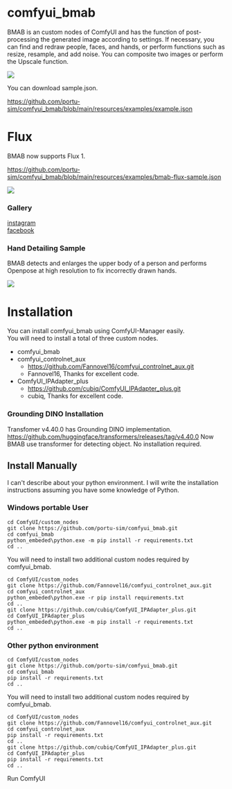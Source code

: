 # comfyui_bmab

BMAB is an custom nodes of ComfyUI and has the function of post-processing the generated image according to settings.
If necessary, you can find and redraw people, faces, and hands, or perform functions such as resize, resample, and add noise.
You can composite two images or perform the Upscale function.

<img src="https://i.ibb.co/341r93k/2024-05-21-10-56-02.png"/>

You can download sample.json.

https://github.com/portu-sim/comfyui_bmab/blob/main/resources/examples/example.json

# Flux

BMAB now supports Flux 1.


https://github.com/portu-sim/comfyui_bmab/blob/main/resources/examples/bmab-flux-sample.json

<img src="https://github.com/user-attachments/assets/dfa36eb1-6978-47e7-a0d0-67c82639cf52"/>


### Gallery

[instagram](https://www.instagram.com/portu.sim/)   
[facebook](https://www.facebook.com/portusimkr)

### Hand Detailing Sample

BMAB detects and enlarges the upper body of a person and performs Openpose at high resolution to fix incorrectly drawn hands.

<img src="https://i.ibb.co/ZMGdXVp/resize-2024-05-23-1-42-12.png"/>


# Installation

You can install comfyui_bmab using ComfyUI-Manager easily.   
You will need to install a total of three custom nodes.

* comfyui_bmab
* comfyui_controlnet_aux
  * https://github.com/Fannovel16/comfyui_controlnet_aux.git
  * Fannovel16, Thanks for excellent code.
* ComfyUI_IPAdapter_plus
  * https://github.com/cubiq/ComfyUI_IPAdapter_plus.git
  * cubiq, Thanks for excellent code.


### Grounding DINO Installation

Transfomer v4.40.0 has Grounding DINO implementation.   
https://github.com/huggingface/transformers/releases/tag/v4.40.0
Now BMAB use transformer for detecting object.
No installation required.

## Install Manually

I can't describe about your python environment.
I will write the installation instructions assuming you have some knowledge of Python.


### Windows portable User

```commandline
cd ComfyUI/custom_nodes
git clone https://github.com/portu-sim/comfyui_bmab.git
cd comfyui_bmab
python_embeded\python.exe -m pip install -r requirements.txt
cd ..
```

You will need to install two additional custom nodes required by comfyui_bmab.

```commandline
cd ComfyUI/custom_nodes
git clone https://github.com/Fannovel16/comfyui_controlnet_aux.git
cd comfyui_controlnet_aux
python_embeded\python.exe -r pip install requirements.txt
cd ..
git clone https://github.com/cubiq/ComfyUI_IPAdapter_plus.git
cd ComfyUI_IPAdapter_plus
python_embeded\python.exe -m pip install -r requirements.txt
cd ..
```

### Other python environment

```commandline
cd ComfyUI/custom_nodes
git clone https://github.com/portu-sim/comfyui_bmab.git
cd comfyui_bmab
pip install -r requirements.txt
cd ..
```

You will need to install two additional custom nodes required by comfyui_bmab.

```commandline
cd ComfyUI/custom_nodes
git clone https://github.com/Fannovel16/comfyui_controlnet_aux.git
cd comfyui_controlnet_aux
pip install -r requirements.txt
cd ..
git clone https://github.com/cubiq/ComfyUI_IPAdapter_plus.git
cd ComfyUI_IPAdapter_plus
pip install -r requirements.txt
cd ..
```


Run ComfyUI

